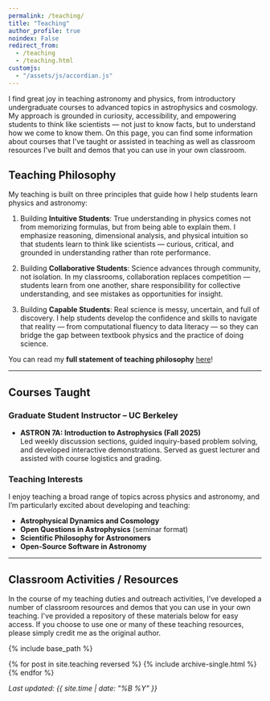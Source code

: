 ```yaml
---
permalink: /teaching/
title: "Teaching"
author_profile: true
noindex: False
redirect_from:
  - /teaching
  - /teaching.html
customjs:
  - "/assets/js/accordian.js"
---
```


I find great joy in teaching astronomy and physics, from introductory undergraduate courses to advanced
topics in astrophysics and cosmology. My approach is grounded in curiosity, accessibility,
and empowering students to think like scientists — not just to know facts, but to understand
how we come to know them. On this page, you can find some information about courses that I've taught or assisted in
teaching as well as classroom resources I've built and demos that you can use in your own classroom.

## Teaching Philosophy

My teaching is built on three principles that guide how I help students learn physics and astronomy:

1. Building **Intuitive Students**: True understanding in physics comes not from memorizing formulas, but from
   being able to explain them.
   I emphasize reasoning, dimensional analysis, and physical intuition so that students learn to think like
   scientists — curious, critical, and grounded in understanding rather than rote performance.


2. Building **Collaborative Students**:
   Science advances through community, not isolation. In my classrooms, collaboration replaces
   competition — students learn from one another, share responsibility for collective understanding, and see
   mistakes as opportunities for insight.


3. Building **Capable Students**:
   Real science is messy, uncertain, and full of discovery. I help students develop the confidence and skills
   to navigate that reality — from computational fluency to data literacy — so they can bridge the gap between
   textbook physics and the practice of doing science.

You can read my **full statement of teaching philosophy** 
[here](https://docs.google.com/document/d/1Ze1iYOsBw1hqgj-Hql_-Tw0Icnqa-7m_bbjBtf6gQh0/edit?usp=sharing)!

---

## Courses Taught

### Graduate Student Instructor – UC Berkeley
- **ASTRON 7A: Introduction to Astrophysics (Fall 2025)**  
  Led weekly discussion sections, guided inquiry-based problem solving, and developed interactive demonstrations.
  Served as guest lecturer and assisted with course logistics and grading.

### Teaching Interests
I enjoy teaching a broad range of topics across physics and astronomy, and I’m particularly excited about developing and teaching:
- **Astrophysical Dynamics and Cosmology**
- **Open Questions in Astrophysics** (seminar format)
- **Scientific Philosophy for Astronomers**
- **Open-Source Software in Astronomy**

---

## Classroom Activities / Resources

In the course of my teaching duties and outreach activities, I've developed a number of classroom resources and
demos that you can use in your own teaching. I've provided a repository of these materials below for easy access. If
you choose to use one or many of these teaching resources, please simply credit me as the original author.

{% include base_path %}

<div class="publications-list">
  {% for post in site.teaching reversed %}
    {% include archive-single.html %}
  {% endfor %}


_Last updated: {{ site.time | date: "%B %Y" }}_
